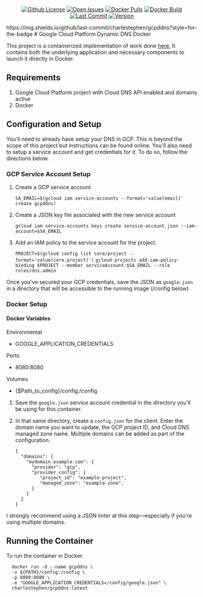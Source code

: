 <p align="center">
  <a href="https://github.com/charlestephen/gcpddns/blob/master/LICENSE"><img alt="Github License" src="https://img.shields.io/github/license/charlestephen/gcpddns.svg?style=for-the-badge"></a>
  <a href="https://github.com/charlestephen/gcpddns/issues"><img alt="Open Issues" src="https://img.shields.io/github/issues/charlestephen/gcpddns.svg?style=for-the-badge"></a>
  <a href="https://hub.docker.com/repository/docker/charlestephen/gcpddns"><img alt="Docker Pulls" src="https://img.shields.io/docker/pulls/charlestephen/gcpddns.svg?style=for-the-badge"></a>
  <a href="https://hub.docker.com/repository/docker/charlestephen/gcpddns/builds"><img alt="Docker Build" src="https://img.shields.io/docker/cloud/build/charlestephen/gcpddns?style=for-the-badge"></a>
  <a href="https://github.com/charlestephen/gcpddns/commits/master"><img alt="Last Commit" src="https://img.shields.io/github/last-commit/charlestephen/gcpddns?style=for-the-badge"></a>
  <a href="https://github.com/charlestephen/gcpddns/actions/workflows/SemVer.yaml"><img alt="Version" src="https://img.shields.io/github/v/release/charlestephen/gcpddns?style=for-the-badge"></a>
</p>
https://img.shields.io/github/last-commit/charlestephen/gcpddns?style=for-the-badge
# Google Cloud Platform Dynamic DNS Docker

This project is a containerized implementation of work done [here.](https://github.com/ianlewis/cloud-dyndns-client/cmd/cloud-dyndns-client)
It contains both the underlying application and necessary components to launch it directly in Docker.

## Requirements

1. Google Cloud Platform project with Cloud DNS API enabled and domains active
2. Docker

## Configuration and Setup

You'll need to already have setup your DNS in GCP. This is beyond the scope of this project but instructions can be found online. You'll also need to setup a service account and get credentials for it. To do so, follow the directions below.

### GCP Service Account Setup

1. Create a GCP service account

   `SA_EMAIL=$(gcloud iam service-accounts --format='value(email)' create gcpddns)`

2. Create a JSON key file associated with the new service account

   `gcloud iam service-accounts keys create service-account.json --iam-account=$SA_EMAIL`

3. Add an IAM policy to the service account for the project.

   `PROJECT=$(gcloud config list core/project --format='value(core.project)')`
   `gcloud projects add-iam-policy-binding $PROJECT --member serviceAccount:$SA_EMAIL --role roles/dns.admin`

Once you've secured your GCP credentials, save the JSON as `google.json` in a directory that will be accessible to the running image (/config below)

### Docker Setup

#### Docker Variables

Environmental

- GOOGLE_APPLICATION_CREDENTIALS

Ports

- 8080:8080

Volumes

- {$Path_to_config}/config:/config

1.  Save the `google.json` service account credential in the directory you'll be using for this container.
2.  In that same directory, create a `config.json` for the client. Enter the domain name you want to update, the GCP project ID, and Cloud DNS managed zone name. Multiple domains can be added as part of the configuration.

        {
          "domains": {
            "mydomain.example.com": {
              "provider": "gcp",
              "provider_config": {
                 "project_id": "example-project",
                 "managed_zone": "example-zone",
              }
            }
          }
        }

I strongly recommend using a JSON linter at this step—especially if you're using multiple domains.

## Running the Container

To run the container in Docker:

      docker run -d --name gcpddns \
      -v ${PATH}/config:/config \
      -p 8080:8080 \
      -e "GOOGLE_APPLICATION_CREDENTIALS=/config/google.json" \
      charlestephen/gcpddns:latest
